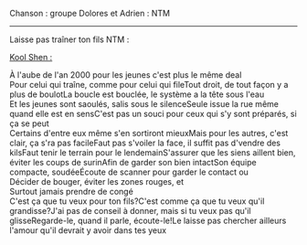 Chanson : groupe Dolores et Adrien : NTM

<hr>Laisse pas traîner ton fils NTM :</hr>

<u> Kool Shen :</u> 

À l'aube de l'an 2000 pour les jeunes c'est plus le même deal<br>Pour celui qui traîne, comme pour celui qui fileTout droit, de tout façon y a plus de boulotLa boucle est bouclée, le système a la tête sous l'eau<br>Et les jeunes sont saoulés, salis sous le silenceSeule issue la rue même quand elle est en sensC'est pas un souci pour ceux qui s'y sont préparés, si ça se peut<br>Certains d'entre eux même s'en sortiront mieuxMais pour les autres, c'est clair, ça s'ra pas facileFaut pas s'voiler la face, il suffit pas d'vendre des kilsFaut tenir le terrain pour le lendemainS'assurer que les siens aillent bien, éviter les coups de surinAfin de garder son bien intactSon équipe compacte, soudéeÉcoute de scanner pour garder le contact ou<br>Décider de bouger, éviter les zones rouges, et<br>Surtout jamais prendre de congé<br>C'est ça que tu veux pour ton fils?C'est comme ça que tu veux qu'il grandisse?J'ai pas de conseil à donner, mais si tu veux pas qu'il glisseRegarde-le, quand il parle, écoute-le!Le laisse pas chercher ailleurs l'amour qu'il devrait y avoir dans tes yeux